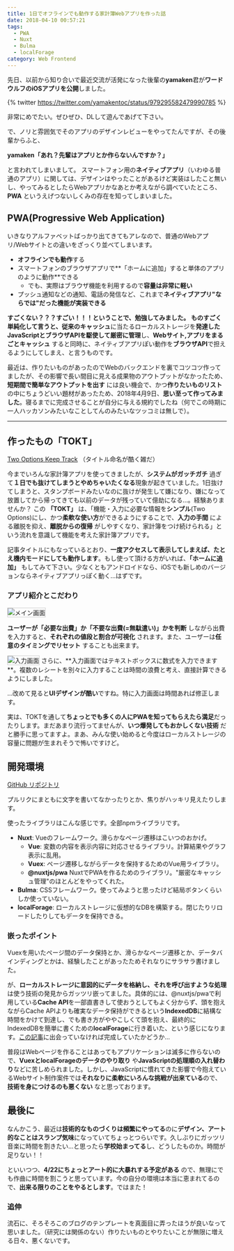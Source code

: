 ```yaml
---
title: 1日でオフラインでも動作する家計簿Webアプリを作った話
date: 2018-04-10 00:57:21
tags:
  - PWA
  - Nuxt
  - Bulma
  - localForage
category: Web Frontend
---
```


先日、以前から知り合いで最近交流が活発になった後輩の**yamaken**君が**ワードウルフのiOSアプリを公開**しました。

{% twitter https://twitter.com/yamakentoc/status/979295582479990785 %}

非常にめでたい。ぜひぜひ、DLして遊んであげて下さい。

で、ノリと雰囲気でそのアプリのデザインレビューをやってたんですが、その後輩からふと、

**yamaken「あれ？先輩はアプリとか作らないんですか？」**

と言われてしまいまして。
スマートフォン用の**ネイティブアプリ**（いわゆる普通のアプリ）に関しては、デザインはやったことがあるけど実装はしたこと無いし、やってみるとしたらWebアプリかなあとか考えながら調べていたところ、**PWA** というえげつないしくみの存在を知ってしまいました。

<!-- more -->

## PWA(Progressive Web Application)

いきなりアルファベットばっかり出てきてもアレなので、普通のWebアプリ/Webサイトとの違いをざっくり並べてしまいます。

- **オフラインでも動作**する
- スマートフォンのブラウザアプリで**「ホームに追加」すると単体のアプリのように動作**できる
  - でも、実際はブラウザ機能を利用するので**容量は非常に軽い**
- プッシュ通知などの通知、電話の発信など、これまで**ネイティブアプリ"ならでは"だった機能が実装できる**

**すごくない？？？すごい！！！**ということで、勉強してみました。
ものすごく単純化して言うと、従来の**キャッシュ**に当たるローカルストレージを**発達したJavaScriptとブラウザAPIを駆使して厳密に管理**し、**Webサイト,アプリをまるごとキャッシュ** すると同時に、ネイティブアプリぽい動作を**ブラウザAPI**で担えるようにしてしまえ、と言うものです。

最近は、作りたいものがあったのでWebのバックエンドを裏でコツコツ作ってましたが、その影響で長い間目に見える成果物のアウトプットがなかったため、**短期間で簡単なアウトプットを出す** には良い機会で、かつ**作りたいものリスト**の中にちょうどいい題材があったため、2018年4月9日、**思い至って作ってみました**。寝るまでに完成させることが自分に与える規約でしたね（何でこの時期に一人ハッカソンみたいなことしてんのみたいなツッコミは無しで）。

---

## 作ったもの「TOKT」

[Two Options Keep Track](https://skawashima.github.io/keepTrack/)
（タイトル命名が酷く雑だ）

今までいろんな家計簿アプリを使ってきましたが、**システムがガッチガチ** 過ぎて**１日でも抜けてしまうとやめちゃいたくなる**現象が起きていました。1日抜けてしまうと、スタンプボードみたいなのに抜けが発生して嫌になり、嫌になって放置してから帰ってきても以前のデータが残っていて億劫になる…。経験ありませんか？
この **「TOKT」** は、「機能・入力に必要な情報を**シンプル**(Two Options)にし、かつ**柔軟な使い方**ができるようにすることで、**入力の手間** による離脱を抑え、**離脱からの復帰** がしやすくなり、家計簿をつけ続けられる」という流れを意識して機能を考えた家計簿アプリです。

記事タイトルにもなっているとおり、**一度アクセスして表示してしまえば、たとえ機内モードにしても動作します**。もし使って頂ける方がいれば、**「ホームに追加」** もしてみて下さい。少なくともアンドロイドなら、iOSでも新しめのバージョンならネイティブアプリっぽく動く…はずです。

### アプリ紹介とこだわり
<img src='main.png' alt='メイン画面' style='border: solid 1px #ccc'>

**ユーザーが「必要な出費」か「不要な出費(=無駄遣い)」かを判断** しながら出費を入力すると、**それぞれの値段と割合が可視化** されます。また、ユーザーは**任意のタイミングでリセット** することも出来ます。

<img src='input.png' alt='入力画面' style='border: solid 1px #ccc'>
さらに、**入力画面ではテキストボックスに数式を入力できます**。複数のレシートを別々に入力することは時間の浪費と考え、直接計算できるようにしました。


…改めて見ると**UIデザインが酷い**ですね。特に入力画面は時間あれば修正します。

実は、TOKTを通して**ちょっとでも多くの人にPWAを知ってもらえたら満足**だったりします。まだあまり流行ってませんが、**いつ爆発してもおかしくない技術** だと勝手に思ってますよ。まあ、みんな使い始めると今度はローカルストレージの容量に問題が生まれそうで怖いですけど。

## 開発環境
[GitHub リポジトリ](https://github.com/sKawashima/keepTrack)

プルリクにまともに文字を書いてなかったりとか、焦りがハッキリ見えたりします。

使ったライブラリはこんな感じです。全部npmライブラリです。
- **Nuxt**: Vueのフレームワーク。滑らかなページ遷移はこいつのおかげ。
  - **Vue**: 変数の内容を表示内容に対応させるライブラリ。計算結果やグラフ表示に乱用。
  - **Vuex**: ページ遷移しながらデータを保持するためのVue用ライブラリ。
  - **@nuxtjs/pwa** NuxtでPWAを作るためのライブラリ。"厳密なキャッシュ管理"のほとんどをやってくれた。
- **Bulma**: CSSフレームワーク。使ってみようと思ったけど結局ボタンくらいしか使っていない。
- **localForage**: ローカルストレージに仮想的なDBを構築する。閉じたりリロードしたりしてもデータを保持できる。

### 嵌ったポイント
Vuexを用いたページ間のデータ保持とか、滑らかなページ遷移とか、データバインディングとかは、経験したことがあったためそれなりにサラサラ書けました。

が、**ローカルストレージに意図的にデータを格納し、それを呼び出すような処理** は使う技術の発見からガッツリ嵌ってました。具体的には、@nuxtjs/pwaで利用している**Cache API**を一部直書きして使おうとしてもよく分からず、頭を抱えながらCache APIよりも確実なデータ保持ができるという**IndexedDB**に結構な時間をかけて到達し、でも書き方がややこしくて頭を抱え、最終的にIndexedDBを簡単に書くための**localForage**に行き着いた、という感じになります。[この記事](http://neos21.hatenablog.com/entry/2017/11/01/080000)に出会っていなければ完成していたかどうか…

普段はWebページを作ることはあってもアプリケーションは滅多に作らないので、**VuexとlocalForageのデータのやり取り** や**JavaScriptの処理順の入れ替わり**などに苦しめられました。しかし、JavaScriptに慣れてきた影響で今抱えているWebサイト制作案件では**それなりに柔軟にいろんな挑戦が出来ている**ので、**技術を身につけるのも悪くない** なと思っております。

## 最後に
なんかこう、最近は**技術的なものづくりは頻繁にやってる**のに**デザイン、アート的なことはスランプ気味**になっていてちょっとつらいです。久しぶりにガッツリ音楽に時間を割きたい…と思ったら**学校始まってる**し、どうしたものか。時間が足りない！！

といいつつ、**4/22にちょっとアート的に大暴れする予定がある** ので、無理にでも作曲に時間を割こうと思っています。今の自分の環境は本当に恵まれてるので、**出来る限りのことをやるとします**。ではまた！

### 追伸
流石に、そろそろこのブログのテンプレートを真面目に弄ったほうが良いなって思いました。（研究には関係のない）作りたいものとやりたいことが無限に増える日々、悪くないです。
